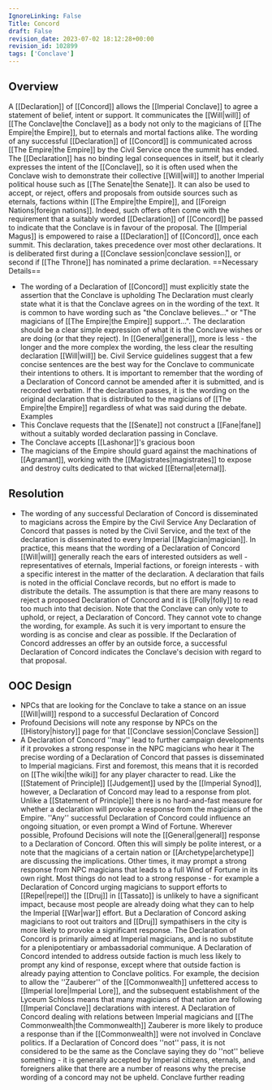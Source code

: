 ```yaml
---
IgnoreLinking: False
Title: Concord
draft: False
revision_date: 2023-07-02 18:12:28+00:00
revision_id: 102899
tags: ['Conclave']
---
```


## Overview
A [[Declaration]] of [[Concord]] allows the [[Imperial Conclave]] to agree a statement of belief, intent or support. It communicates the [[Will|will]] of [[The Conclave|the Conclave]] as a body not only to the magicians of [[The Empire|the Empire]], but to eternals and mortal factions alike. The wording of any successful [[Declaration]] of [[Concord]] is communicated across [[The Empire|the Empire]] by the Civil Service once the summit has ended.
The [[Declaration]] has no binding legal consequences in itself, but it clearly expresses the intent of the [[Conclave]], so it is often used when the Conclave wish to demonstrate their collective [[Will|will]] to another Imperial political house such as [[The Senate|the Senate]]. It can also be used to accept, or reject, offers and proposals from outside sources such as eternals, factions within [[The Empire|the Empire]], and [[Foreign Nations|foreign nations]]. Indeed, such offers often come with the requirement that a suitably worded [[Declaration]] of [[Concord]] be passed to indicate that the Conclave is in favour of the proposal.
The [[Imperial Magus]] is empowered to raise a [[Declaration]] of [[Concord]], once each summit. This declaration, takes precedence over most other declarations. It is deliberated first during a [[Conclave session|conclave session]], or second if [[The Throne]] has nominated a prime declaration.
==Necessary Details== 
* The wording of a Declaration of [[Concord]] must explicitly state the assertion that the Conclave is upholding
The Declaration must clearly state what it is that the Conclave agrees on in the wording of the text. It is common to have wording such as "the Conclave believes..." or "The magicians of [[The Empire|the Empire]] support...". The declaration should be a clear simple expression of what it is the Conclave wishes or are doing (or that they reject). In [[General|general]], more is less - the longer and the more complex the wording, the less clear the resulting declaration [[Will|will]] be. Civil Service guidelines suggest that a few concise sentences are the best way for the Conclave to communicate their intentions to others.
It is important to remember that the wording of a Declaration of Concord cannot be amended after it is submitted, and is recorded verbatim. If the declaration passes, it is the wording on the original declaration that is distributed to the magicians of [[The Empire|the Empire]] regardless of what was said during the debate.
Examples
* This Conclave requests that the [[Senate]] not construct a [[Fane|fane]] without a suitably worded declaration passing in Conclave.
* The Conclave accepts [[Lashonar]]'s gracious boon
* The magicians of the Empire should guard against the machinations of [[Agramant]], working with the [[Magistrates|magistrates]] to expose and destroy cults dedicated to that wicked [[Eternal|eternal]].
## Resolution
* The wording of any successful Declaration of Concord is disseminated to magicians across the Empire by the Civil Service
Any Declaration of Concord that passes is noted by the Civil Service, and the text of the declaration is disseminated to every Imperial [[Magician|magician]]. In practice, this means that the wording of a Declaration of Concord [[Will|will]] generally reach the ears of interested outsiders as well - representatives of eternals, Imperial factions, or foreign interests - with a specific interest in the matter of the declaration.
A declaration that fails is noted in the official Conclave records, but no effort is made to distribute the details. The assumption is that there are many reasons to reject a proposed Declaration of Concord and it is [[Folly|folly]] to read too much into that decision.
Note that the Conclave can only vote to uphold, or reject, a Declaration of Concord. They cannot vote to change the wording, for example. As such it is very important to ensure the wording is as concise and clear as possible.
If the Declaration of Concord addresses an offer by an outside force, a successful Declaration of Concord indicates the Conclave's decision with regard to that proposal.
## OOC Design
* NPCs that are looking for the Conclave to take a stance on an issue [[Will|will]] respond to a successful Declaration of Concord
* Profound Decisions will note any response by NPCs on the [[History|history]] page for that [[Conclave session|Conclave Session]]
* A Declaration of Concord ''may'' lead to further campaign developments if it provokes a strong response in the NPC magicians who hear it
The precise wording of a Declaration of Concord that passes is disseminated to Imperial magicians. First and foremost, this means that it is recorded on [[The wiki|the wiki]] for any player character to read. Like the [[Statement of Principle]] [[Judgement]] used by the [[Imperial Synod]], however, a Declaration of Concord may lead to a response from plot. Unlike a [[Statement of Principle]] there is no hard-and-fast measure for whether a declaration will provoke a response from the magicians of the Empire. ''Any'' successful Declaration of Concord could influence an ongoing situation, or even prompt a Wind of Fortune. 
Wherever possible, Profound Decisions will note the [[General|general]] response to a Declaration of Concord. Often this will simply be polite interest, or a note that the magicians of a certain nation or [[Archetype|archetype]] are discussing the implications. Other times, it may prompt a strong response from NPC magicians that leads to a full Wind of Fortune in its own right. Most things do not lead to a strong response - for example a Declaration of Concord urging magicians to support efforts to [[Repel|repel]] the [[Druj]] in [[Tassato]] is unlikely to have a significant impact, because most people are already doing what they can to help the Imperial [[War|war]] effort. But a Declaration of Concord asking magicians to root out traitors and [[Druj]] sympathisers in the city is more likely to provoke a significant response.
The Declaration of Concord is primarily aimed at Imperial magicians, and is no substitute for a plenipotentiary or ambassadorial communique. A Declaration of Concord intended to address outside faction is much less likely to prompt any kind of response, except where that outside faction is already paying attention to Conclave politics. For example, the decision to allow the ''Zauberer'' of the [[Commonwealth]] unfettered access to [[Imperial lore|Imperial Lore]], and the subsequent establishment of the Lyceum Schloss means that many magicians of that nation are following [[Imperial Conclave]] declarations with interest. A Declaration of Concord dealing with relations between Imperial magicians and [[The Commonwealth|the Commonwealth]] Zauberer is more likely to produce a response than if the [[Commonwealth]] were not involved in Conclave politics.
If a Declaration of Concord does ''not'' pass, it is not considered to be the same as the Conclave saying they do ''not'' believe something - it is generally accepted by Imperial citizens, eternals, and foreigners alike that there are a number of reasons why the precise wording of a concord may not be upheld.
Conclave further reading